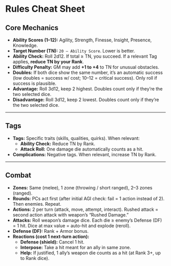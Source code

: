 # Rules Cheat Sheet

## Core Mechanics

- **Ability Scores (1–12):** Agility, Strength, Finesse, Insight, Presence, Knowledge.
- **Target Number (TN):** `20 – Ability Score`. Lower is better.
- **Ability Check:** Roll 2d12. If total ≥ TN, you succeed. If a relevant Tag applies, **reduce TN by your Rank**.
- **Difficulty Penalty:** GM may add **+1 to +4** to TN for unusual obstacles.
- **Doubles:** If both dice show the same number, it’s an automatic success (low doubles = success w/ cost; 10–12 = critical success). Only roll if success is plausible.
- **Advantage:** Roll 3d12, keep 2 highest. Doubles count only if they’re the two selected dice.
- **Disadvantage:** Roll 3d12, keep 2 lowest. Doubles count only if they’re the two selected dice.

---

## Tags

- **Tags:** Specific traits (skills, qualities, quirks). When relevant:
  - **Ability Check:** Reduce TN by Rank.
  - **Attack Roll:** One damage die automatically counts as a hit.
- **Complications:** Negative tags. When relevant, increase TN by Rank.

---

## Combat

- **Zones:** Same (melee), 1 zone (throwing / short ranged), 2–3 zones (ranged).
- **Rounds:** PCs act first (after initial AGI check: fail = 1 action instead of 2). Then enemies. Repeat.
- **Actions:** 2 per turn (attack, move, attempt, interact). Rushed attack = second action attack with weapon’s “Rushed Damage.”
- **Attacks:** Roll weapon’s damage dice. Each die ≥ enemy’s Defense (DF) = 1 hit. Dice at max value = auto-hit and explode (reroll).
- **Defense (DF):** Rank + Armor bonus.
- **Reactions (cost 1 next-turn action):**
  - **Defense (shield):** Cancel 1 hit.
  - **Interpose:** Take a hit meant for an ally in same zone.
  - **Help:** If justified, 1 ally’s weapon die counts as a hit (at Rank 3+, up to Rank dice).

